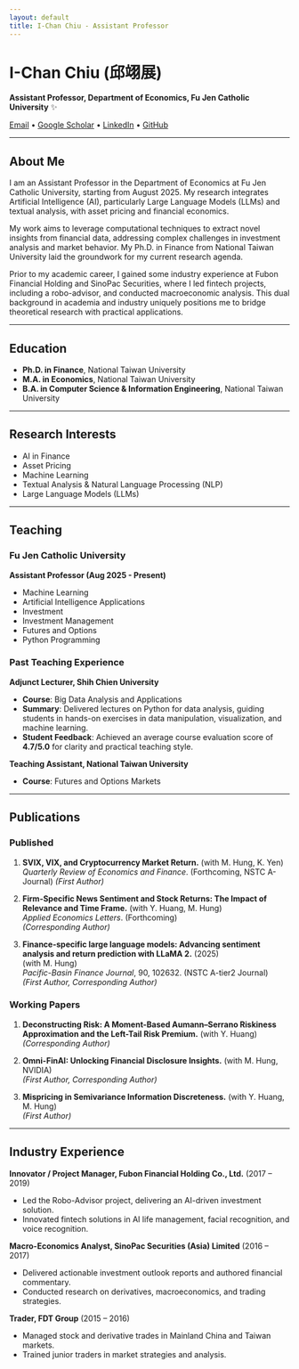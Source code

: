 ```yaml
---
layout: default
title: I-Chan Chiu - Assistant Professor
---
```


# I-Chan Chiu (邱翊展)

**Assistant Professor, Department of Economics, Fu Jen Catholic University** ✨

[Email](mailto:icchiu@mail.fju.edu.tw) • [Google Scholar](https://scholar.google.com/citations?user=u2aPUQEAAAAJ&hl=zh-TW) • [LinkedIn](https://linkedin.com/in/ichanchiu) • [GitHub](https://github.com/ichanchiu)

---

## About Me

I am an Assistant Professor in the Department of Economics at Fu Jen Catholic University, starting from August 2025. My research integrates Artificial Intelligence (AI), particularly Large Language Models (LLMs) and textual analysis, with asset pricing and financial economics.

My work aims to leverage computational techniques to extract novel insights from financial data, addressing complex challenges in investment analysis and market behavior. My Ph.D. in Finance from National Taiwan University laid the groundwork for my current research agenda.

Prior to my academic career, I gained some industry experience at Fubon Financial Holding and SinoPac Securities, where I led fintech projects, including a robo-advisor, and conducted macroeconomic analysis. This dual background in academia and industry uniquely positions me to bridge theoretical research with practical applications.

---

## Education

- **Ph.D. in Finance**, National Taiwan University
- **M.A. in Economics**, National Taiwan University
- **B.A. in Computer Science & Information Engineering**, National Taiwan University

---

## Research Interests

- AI in Finance
- Asset Pricing
- Machine Learning
- Textual Analysis & Natural Language Processing (NLP)
- Large Language Models (LLMs)

---

## Teaching

### Fu Jen Catholic University
**Assistant Professor (Aug 2025 - Present)**
- Machine Learning
- Artificial Intelligence Applications
- Investment
- Investment Management
- Futures and Options
- Python Programming

### Past Teaching Experience
**Adjunct Lecturer, Shih Chien University**
- **Course**: Big Data Analysis and Applications
- **Summary**: Delivered lectures on Python for data analysis, guiding students in hands-on exercises in data manipulation, visualization, and machine learning.
- **Student Feedback**: Achieved an average course evaluation score of **4.7/5.0** for clarity and practical teaching style.

**Teaching Assistant, National Taiwan University**
- **Course**: Futures and Options Markets

---

## Publications

### Published
1. **SVIX, VIX, and Cryptocurrency Market Return.** (with M. Hung, K. Yen)  
   *Quarterly Review of Economics and Finance*. (Forthcoming, NSTC A- Journal)
   *(First Author)*
   
3.  **Firm-Specific News Sentiment and Stock Returns: The Impact of Relevance and Time Frame.** (with Y. Huang, M. Hung)  
    *Applied Economics Letters*. (Forthcoming)  
    *(Corresponding Author)*
    
5. **Finance-specific large language models: Advancing sentiment analysis and return prediction with LLaMA 2.** (2025)  
    (with M. Hung)  
    *Pacific-Basin Finance Journal*, 90, 102632. (NSTC A-tier2 Journal)  
    *(First Author, Corresponding Author)*

### Working Papers
1.  **Deconstructing Risk: A Moment-Based Aumann–Serrano Riskiness Approximation and the Left-Tail Risk Premium.** (with Y. Huang)
    *(Corresponding Author)*

3.  **Omni-FinAI: Unlocking Financial Disclosure Insights.** (with M. Hung, NVIDIA)  
    *(First Author, Corresponding Author)*

4.  **Mispricing in Semivariance Information Discreteness.** (with Y. Huang, M. Hung)  
    *(First Author)*

---

## Industry Experience

**Innovator / Project Manager, Fubon Financial Holding Co., Ltd.** (2017 – 2019)
- Led the Robo-Advisor project, delivering an AI-driven investment solution.
- Innovated fintech solutions in AI life management, facial recognition, and voice recognition.

**Macro-Economics Analyst, SinoPac Securities (Asia) Limited** (2016 – 2017)
- Delivered actionable investment outlook reports and authored financial commentary.
- Conducted research on derivatives, macroeconomics, and trading strategies.

**Trader, FDT Group** (2015 – 2016)
- Managed stock and derivative trades in Mainland China and Taiwan markets.
- Trained junior traders in market strategies and analysis.
